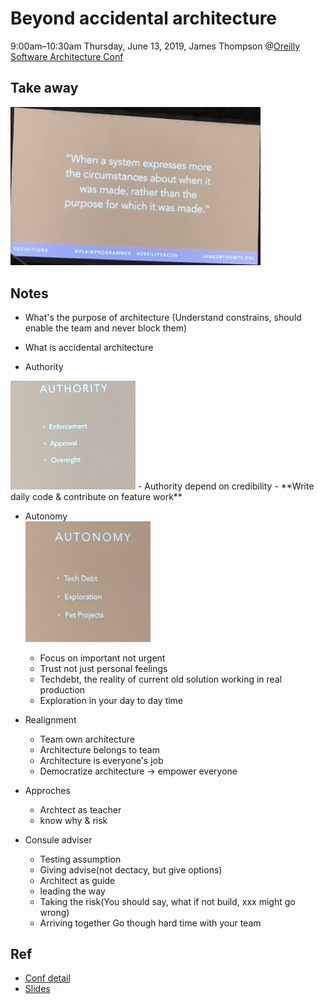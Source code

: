 # Beyond accidental architecture
9:00am–10:30am Thursday, June 13, 2019, James Thompson
@[Oreilly Software Architecture Conf](https://conferences.oreilly.com/software-architecture/sa-ca)<br/>

## Take away
<img src="resources/imgs/beyond_accidental_architecture_definitions.png" alt="beyond_accidental_architecture_definitions" width="400"/>


## Notes
- What's the purpose of architecture
	(Understand constrains, should enable the team and never block them)

- What is accidental architecture

- Authority  
<img src="resources/imgs/beyond_accidental_architecture_authority.png" alt="beyond_accidental_architecture_authority" width="200"/>  
  - Authority depend on credibility  
  - **Write daily code & contribute on feature work**

- Autonomy  
<img src="resources/imgs/beyond_accidental_architecture_autonomy.png" alt="beyond_accidental_architecture_autonomy" width="200"/><br/>
  - Focus on important not urgent  
  - Trust not just personal feelings  
  - Techdebt, the reality of current old solution working in real production  
  - Exploration in your day to day time  

- Realignment
  - Team own architecture 
  - Architecture belongs to team
  - Architecture is everyone's job
  - Democratize architecture -> empower everyone
- Approches
  - Archtect as teacher
  - know why & risk
- Consule adviser
  - Testing assumption
  - Giving advise(not dectacy, but give options)
  - Architect as guide
  - leading the way
  - Taking the risk(You should say, what if not build, xxx might go wrong)
  - Arriving together
Go though hard time with your team


## Ref
- [Conf detail](https://conferences.oreilly.com/software-architecture/sa-ca/public/schedule/detail/74511)
- [Slides](https://www.slideshare.net/jwthompson2/beyond-accidental-arcitecture)


